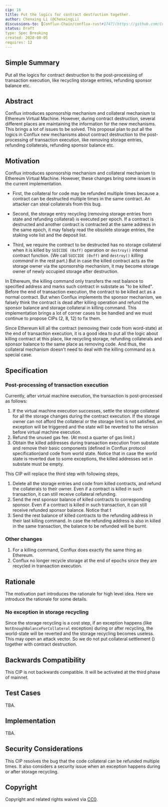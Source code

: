 ```yaml
---
cip: 16
title: Put the logics for contract destruction together. 
author: Chenxing Li (@ChenxingLi)
discussions-to: [Conflux-Chain/conflux-rust#1747](https://github.com/Conflux-Chain/conflux-rust/issues/1747)
status: Draft
type: Spec Breaking
created: 2020-08-05
requires: 12
---
```


<!--You can leave these HTML comments in your merged CIP and delete the visible duplicate text guides, they will not appear and may be helpful to refer to if you edit it again. This is the suggested template for new CIPs. Note that a CIP number will be assigned by an editor. When opening a pull request to submit your CIP, please use an abbreviated title in the filename, `CIP-draft_title_abbrev.md`. The title should be 44 characters or less.-->

## Simple Summary
<!--"If you can't explain it simply, you don't understand it well enough." Provide a simplified and layman-accessible explanation of the CIP.-->
Put all the logics for contract destruction to the post-processing of transaction execution, like recycling storage entries, refunding sponsor balance etc. 

## Abstract
<!--A short (~200 word) description of the technical issue being addressed.-->
Conflux introduces sponsorship mechanism and collateral mechanism to Ethereum Virtual Machine. However, during contract destruction, several different places are maintaining the information for the new mechanisms. This brings a lot of issues to be solved. This proposal plan to put all the logics in Conflux new mechanisms about contract destruction to the post-processing of transaction execution, like removing storage entries, refunding collaterals, refunding sponsor balance etc. 



## Motivation
<!--The motivation is critical for CIPs that want to change the Conflux protocol. It should clearly explain why the existing protocol specification is inadequate to address the problem that the CIP solves. CIP submissions without sufficient motivation may be rejected outright.-->

Conflux introduces sponsorship mechanism and collateral mechanism to Ethereum Virtual Machine. However, these changes bring some issues in the current implementation. 

- First, the collateral for code may be refunded multiple times because a contract can be destructed multiple times in the same contract. An attacker can steal collaterals from this bug. 

- Second, the storage entry recycling (removing storage entries from state and refunding collateral) is executed per epoch. If a contract is destructed and another contract is contracted at the same address in the same epoch, it may falsely read the obsolete storage entries, the staking vote list and the deposit list.

- Third, we require the contract to be destructed has no storage collateral when it is killed by `SUICIDE (0xff)` operation or `destroy()` internal contract function. (We call `SUICIDE (0xff)` and `destroy()` *killing command* in the rest part.) But in case the killed contract acts as the storage owner via the sponsorship mechanism, it may become storage owner of newly occupied storage after destruction.

In Ethereum, the killing command only transfers the rest balance to specified address and marks such contract in substate as "to be killed". Before the end of transaction execution, the contract to be killed act as a normal contract. But when Conflux implements the sponsor mechanism, we falsely think the contract is dead after killing operation and refund the sponsor balance and storage collateral in killing command. This implementation brings a lot of corner cases to be handled and we must continue to  propose CIPs (2, 8, 12) to fix them. 

Since Ethereum kill all the contract (removing their code from word-state) at the end of transaction execution, it is a good idea to put all the logic about killing contract at this place, like recycling storage, refunding collaterals and sponsor balance to the same place as removing code. And thus, the collateral mechanism doesn't need to deal with the killing command as a special case.

## Specification
<!--The technical specification should describe the syntax and semantics of any new feature. The specification should be detailed enough to allow competing, interoperable implementations for any of the current Conflux platforms ([conflux-rust](https://github.com/Conflux-Chain/conflux-rust)).-->

### Post-processing of transaction execution

Currently, after virtual machine execution, the transaction is post-processed as follows:

1. If the virtual machine execution successes, settle the storage collateral for all the storage changes during the contract execution. If the storage owner can not afford the collateral or the storage limit is not satisfied, an exception will be triggered and the state will be reverted to the version before virtual machine execution. 
2. Refund the unused gas fee. (At most a quarter of gas limit.)
3. Obtain the killed addresses during transaction execution from substate and remove their basic components (defined in Conflux protocol specification)and code from world state. Notice that in case the world state is reverted due to some exceptions, the killed addresses set in substate must be empty. 

This CIP will replace the third step with following steps,

1. Delete all the storage entries and code from killed contracts, and refund the collaterals to their owner. Even if a contract is killed in such transaction, it can still receive collateral refunding.
2. Send the rest sponsor balance of killed contracts to corresponding sponsor. Even if a contract is killed in such transaction, it can still receive refunded sponsor balance. Notice that t
3. Send the rest balance of killed contracts to the refunding address in their last killing command. In case the refunding address is also in killed in the same transaction, the balance to be refunded will be burnt.

### Other changes
1. For a killing command, Conflux does exactly the same thing as Ethereum. 
2. Conflux no longer recycle storage at the end of epochs since they are recycled in transaction execution.

## Rationale
<!--The rationale fleshes out the specification by describing what motivated the design and why particular design decisions were made. It should describe alternate designs that were considered and related work, e.g. how the feature is supported in other languages. The rationale may also provide evidence of consensus within the community, and should discuss important objections or concerns raised during discussion.-->

The motivation part introduces the rationale for high level idea. Here we introduce the rationale for some details.

### No exception in storage recycling 

Since the storage recycling is a cost step, if an exception happens (like `NotEnoughBalanceForCollateral` exception) during or after recycling, the world-state will be reverted and the storage recycling becomes useless. This may open an attack vector. So we do not put collateral settlement () together with contract destruction.

## Backwards Compatibility
<!--All CIPs that introduce backwards incompatibilities must include a section describing these incompatibilities and their severity. The CIP must explain how the author proposes to deal with these incompatibilities. CIP submissions without a sufficient backwards compatibility treatise may be rejected outright.-->
This CIP is not backwards compatible. It will be activated at the third phase of mainnet.

## Test Cases
<!--Test cases for an implementation are mandatory for CIPs that are affecting consensus changes. Other CIPs can choose to include links to test cases if applicable.-->
TBA.

## Implementation
<!--The implementations must be completed before any CIP is given status "Final", but it need not be completed before the CIP is accepted. While there is merit to the approach of reaching consensus on the specification and rationale before writing code, the principle of "rough consensus and running code" is still useful when it comes to resolving many discussions of API details.-->
TBA.

## Security Considerations
<!--All CIPs must contain a section that discusses the security implications/considerations relevant to the proposed change. Include information that might be important for security discussions, surfaces risks and can be used throughout the life cycle of the proposal. E.g. include security-relevant design decisions, concerns, important discussions, implementation-specific guidance and pitfalls, an outline of threats and risks and how they are being addressed. CIP submissions missing the "Security Considerations" section will be rejected. a CIP cannot proceed to status "Final" without a Security Considerations discussion deemed sufficient by the reviewers.-->
This CIP resolves the bug that the code collateral can be refunded multiple times. It also considers a security issue when an exception happens during or after storage recycling.

## Copyright
Copyright and related rights waived via [CC0](https://creativecommons.org/publicdomain/zero/1.0/).
